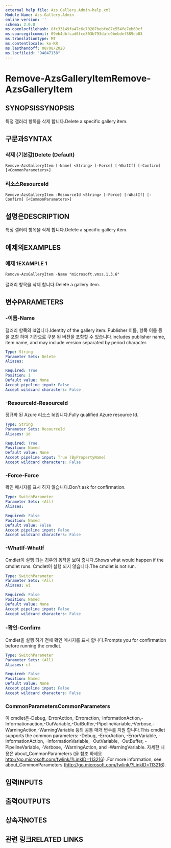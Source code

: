```yaml
---
external help file: Azs.Gallery.Admin-help.xml
Module Name: Azs.Gallery.Admin
online version: ''
schema: 2.0.0
ms.openlocfilehash: 8fc33149fa47c6c70207bebfe87e554fe7eb60cf
ms.sourcegitcommit: 09eb4dbfcad6fce303b793dafe9bebdef589db03
ms.translationtype: MT
ms.contentlocale: ko-KR
ms.lasthandoff: 08/08/2020
ms.locfileid: "94047138"
---
```

# <span data-ttu-id="fa883-101">Remove-AzsGalleryItem</span><span class="sxs-lookup"><span data-stu-id="fa883-101">Remove-AzsGalleryItem</span></span>

## <span data-ttu-id="fa883-102">SYNOPSIS</span><span class="sxs-lookup"><span data-stu-id="fa883-102">SYNOPSIS</span></span>
<span data-ttu-id="fa883-103">특정 갤러리 항목을 삭제 합니다.</span><span class="sxs-lookup"><span data-stu-id="fa883-103">Delete a specific gallery item.</span></span>

## <span data-ttu-id="fa883-104">구문과</span><span class="sxs-lookup"><span data-stu-id="fa883-104">SYNTAX</span></span>

### <span data-ttu-id="fa883-105">삭제 (기본값)</span><span class="sxs-lookup"><span data-stu-id="fa883-105">Delete (Default)</span></span>
```
Remove-AzsGalleryItem [-Name] <String> [-Force] [-WhatIf] [-Confirm] [<CommonParameters>]
```

### <span data-ttu-id="fa883-106">리소스</span><span class="sxs-lookup"><span data-stu-id="fa883-106">ResourceId</span></span>
```
Remove-AzsGalleryItem -ResourceId <String> [-Force] [-WhatIf] [-Confirm] [<CommonParameters>]
```

## <span data-ttu-id="fa883-107">설명은</span><span class="sxs-lookup"><span data-stu-id="fa883-107">DESCRIPTION</span></span>
<span data-ttu-id="fa883-108">특정 갤러리 항목을 삭제 합니다.</span><span class="sxs-lookup"><span data-stu-id="fa883-108">Delete a specific gallery item.</span></span>

## <span data-ttu-id="fa883-109">예제의</span><span class="sxs-lookup"><span data-stu-id="fa883-109">EXAMPLES</span></span>

### <span data-ttu-id="fa883-110">예제 1</span><span class="sxs-lookup"><span data-stu-id="fa883-110">EXAMPLE 1</span></span>
```
Remove-AzsGalleryItem -Name "microsoft.vmss.1.3.6"
```

<span data-ttu-id="fa883-111">갤러리 항목을 삭제 합니다.</span><span class="sxs-lookup"><span data-stu-id="fa883-111">Delete a gallery item.</span></span>

## <span data-ttu-id="fa883-112">변수</span><span class="sxs-lookup"><span data-stu-id="fa883-112">PARAMETERS</span></span>

### <span data-ttu-id="fa883-113">-이름</span><span class="sxs-lookup"><span data-stu-id="fa883-113">-Name</span></span>
<span data-ttu-id="fa883-114">갤러리 항목의 id입니다.</span><span class="sxs-lookup"><span data-stu-id="fa883-114">Identity of the gallery item.</span></span>
<span data-ttu-id="fa883-115">Publisher 이름, 항목 이름 등을 포함 하며 기간으로 구분 된 버전을 포함할 수 있습니다.</span><span class="sxs-lookup"><span data-stu-id="fa883-115">Includes publisher name, item name, and may include version separated by period character.</span></span>

```yaml
Type: String
Parameter Sets: Delete
Aliases:

Required: True
Position: 1
Default value: None
Accept pipeline input: False
Accept wildcard characters: False
```

### <span data-ttu-id="fa883-116">-ResourceId</span><span class="sxs-lookup"><span data-stu-id="fa883-116">-ResourceId</span></span>
<span data-ttu-id="fa883-117">정규화 된 Azure 리소스 Id입니다.</span><span class="sxs-lookup"><span data-stu-id="fa883-117">Fully qualified Azure resource Id.</span></span>

```yaml
Type: String
Parameter Sets: ResourceId
Aliases: id

Required: True
Position: Named
Default value: None
Accept pipeline input: True (ByPropertyName)
Accept wildcard characters: False
```

### <span data-ttu-id="fa883-118">-Force</span><span class="sxs-lookup"><span data-stu-id="fa883-118">-Force</span></span>
<span data-ttu-id="fa883-119">확인 메시지를 표시 하지 않습니다.</span><span class="sxs-lookup"><span data-stu-id="fa883-119">Don't ask for confirmation.</span></span>

```yaml
Type: SwitchParameter
Parameter Sets: (All)
Aliases:

Required: False
Position: Named
Default value: False
Accept pipeline input: False
Accept wildcard characters: False
```

### <span data-ttu-id="fa883-120">-WhatIf</span><span class="sxs-lookup"><span data-stu-id="fa883-120">-WhatIf</span></span>
<span data-ttu-id="fa883-121">Cmdlet이 실행 되는 경우의 동작을 보여 줍니다.</span><span class="sxs-lookup"><span data-stu-id="fa883-121">Shows what would happen if the cmdlet runs.</span></span>
<span data-ttu-id="fa883-122">Cmdlet이 실행 되지 않습니다.</span><span class="sxs-lookup"><span data-stu-id="fa883-122">The cmdlet is not run.</span></span>

```yaml
Type: SwitchParameter
Parameter Sets: (All)
Aliases: wi

Required: False
Position: Named
Default value: None
Accept pipeline input: False
Accept wildcard characters: False
```

### <span data-ttu-id="fa883-123">-확인</span><span class="sxs-lookup"><span data-stu-id="fa883-123">-Confirm</span></span>
<span data-ttu-id="fa883-124">Cmdlet을 실행 하기 전에 확인 메시지를 표시 합니다.</span><span class="sxs-lookup"><span data-stu-id="fa883-124">Prompts you for confirmation before running the cmdlet.</span></span>

```yaml
Type: SwitchParameter
Parameter Sets: (All)
Aliases: cf

Required: False
Position: Named
Default value: None
Accept pipeline input: False
Accept wildcard characters: False
```

### <span data-ttu-id="fa883-125">CommonParameters</span><span class="sxs-lookup"><span data-stu-id="fa883-125">CommonParameters</span></span>
<span data-ttu-id="fa883-126">이 cmdlet은-Debug,-ErrorAction,-Erroraction,-InformationAction,-Informationaction,-OutVariable,-OutBuffer,-PipelineVariable,-Verbose,-WarningAction,-WarningVariable 등의 공통 매개 변수를 지원 합니다.</span><span class="sxs-lookup"><span data-stu-id="fa883-126">This cmdlet supports the common parameters: -Debug, -ErrorAction, -ErrorVariable, -InformationAction, -InformationVariable, -OutVariable, -OutBuffer, -PipelineVariable, -Verbose, -WarningAction, and -WarningVariable.</span></span> <span data-ttu-id="fa883-127">자세한 내용은 about_CommonParameters (을 참조 하세요 http://go.microsoft.com/fwlink/?LinkID=113216) .</span><span class="sxs-lookup"><span data-stu-id="fa883-127">For more information, see about_CommonParameters (http://go.microsoft.com/fwlink/?LinkID=113216).</span></span>

## <span data-ttu-id="fa883-128">입력</span><span class="sxs-lookup"><span data-stu-id="fa883-128">INPUTS</span></span>

## <span data-ttu-id="fa883-129">출력</span><span class="sxs-lookup"><span data-stu-id="fa883-129">OUTPUTS</span></span>

## <span data-ttu-id="fa883-130">상속자</span><span class="sxs-lookup"><span data-stu-id="fa883-130">NOTES</span></span>

## <span data-ttu-id="fa883-131">관련 링크</span><span class="sxs-lookup"><span data-stu-id="fa883-131">RELATED LINKS</span></span>
